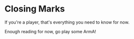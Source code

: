 # Closing Marks

If you're a player, that's everything you need to know for now.

Enough reading for now, go play some ArmA!
